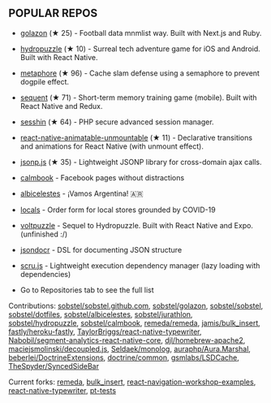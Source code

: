 ## POPULAR REPOS


- [golazon](https://github.com/sobstel/golazon) (★ 25) - Football data mnmlist way. Built with Next.js and Ruby.
- [hydropuzzle](https://github.com/sobstel/hydropuzzle) (★ 10) - Surreal tech adventure game for iOS and Android. Built with React Native.
- [metaphore](https://github.com/sobstel/metaphore) (★ 96) - Cache slam defense using a semaphore to prevent dogpile effect.
- [sequent](https://github.com/sobstel/sequent) (★ 71) - Short-term memory training game (mobile). Built with React Native and Redux.
- [sesshin](https://github.com/sobstel/sesshin) (★ 64) - PHP secure advanced session manager.
- [react-native-animatable-unmountable](https://github.com/sobstel/react-native-animatable-unmountable) (★ 11) - Declarative transitions and animations for React Native (with unmount effect).
- [jsonp.js](https://github.com/sobstel/jsonp.js) (★ 35) - Lightweight JSONP library for cross-domain ajax calls.

- [calmbook](https://github.com/sobstel/calmbook) - Facebook pages without distractions
- [albicelestes](https://github.com/sobstel/albicelestes) - ¡Vamos Argentina! 🇦🇷
- [locals](https://github.com/sobstel/locals) - Order form for local stores grounded by COVID-19
- [voltpuzzle](https://github.com/sobstel/voltpuzzle) - Sequel to Hydropuzzle. Built with React Native and Expo. (unfinished :/)
- [jsondocr](https://github.com/sobstel/jsondocr) - DSL for documenting JSON structure
- [scru.js](https://github.com/sobstel/scru.js) - Lightweight execution dependency manager (lazy loading with dependencies)
- Go to Repositories tab to see the full list

Contributions:
[sobstel/sobstel.github.com](https://github.com/sobstel/sobstel.github.com/commits?author=sobstel), [sobstel/golazon](https://github.com/sobstel/golazon/commits?author=sobstel), [sobstel/sobstel](https://github.com/sobstel/sobstel/commits?author=sobstel), [sobstel/dotfiles](https://github.com/sobstel/dotfiles/commits?author=sobstel), [sobstel/albicelestes](https://github.com/sobstel/albicelestes/commits?author=sobstel), [sobstel/jurathlon](https://github.com/sobstel/jurathlon/commits?author=sobstel), [sobstel/hydropuzzle](https://github.com/sobstel/hydropuzzle/commits?author=sobstel), [sobstel/calmbook](https://github.com/sobstel/calmbook/commits?author=sobstel), [remeda/remeda](https://github.com/remeda/remeda/commits?author=sobstel), [jamis/bulk_insert](https://github.com/jamis/bulk_insert/commits?author=sobstel), [fastly/heroku-fastly](https://github.com/fastly/heroku-fastly/commits?author=sobstel), [TaylorBriggs/react-native-typewriter](https://github.com/TaylorBriggs/react-native-typewriter/commits?author=sobstel), [Nabobil/segment-analytics-react-native-core](https://github.com/Nabobil/segment-analytics-react-native-core/commits?author=sobstel), [djl/homebrew-apache2](https://github.com/djl/homebrew-apache2/commits?author=sobstel), [maciejsmolinski/decoupled.js](https://github.com/maciejsmolinski/decoupled.js/commits?author=sobstel), [Seldaek/monolog](https://github.com/Seldaek/monolog/commits?author=sobstel), [auraphp/Aura.Marshal](https://github.com/auraphp/Aura.Marshal/commits?author=sobstel), [beberlei/DoctrineExtensions](https://github.com/beberlei/DoctrineExtensions/commits?author=sobstel), [doctrine/common](https://github.com/doctrine/common/commits?author=sobstel), [gsmlabs/LSDCache](https://github.com/gsmlabs/LSDCache/commits?author=sobstel), [TheSpyder/SyncedSideBar](https://github.com/TheSpyder/SyncedSideBar/commits?author=sobstel)

Current forks:
[remeda](https://github.com/sobstel/remeda), [bulk_insert](https://github.com/sobstel/bulk_insert), [react-navigation-workshop-examples](https://github.com/sobstel/react-navigation-workshop-examples), [react-native-typewriter](https://github.com/sobstel/react-native-typewriter), [pt-tests](https://github.com/sobstel/pt-tests)


<!--
**sobstel/sobstel** is a ✨ _special_ ✨ repository because its `README.md` (this file) appears on your GitHub profile.

Here are some ideas to get you started:

- 🔭 I’m currently working on ...
- 🌱 I’m currently learning ...
- 👯 I’m looking to collaborate on ...
- 🤔 I’m looking for help with ...
- 💬 Ask me about ...
- 📫 How to reach me: ...
- 😄 Pronouns: ...
- ⚡ Fun fact: ...
-->
